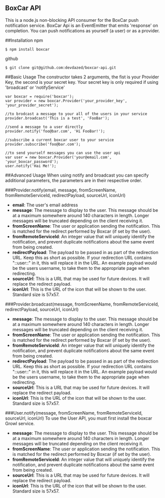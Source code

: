 ## BoxCar API
This is a node.js non-blocking API consumer for the BoxCar push notification service.  BoxCar Api is an EventEmitter that emits 'response' on completion.  You can push notifications as yourself (a user) or as a provider.

##Installation
npm

    $ npm install boxcar
  
github

    $ git clone git@github.com:devdazed/boxcar-api.git

##Basic Usage
The constructor takes 2 arguments, the fist is your Provider Key, the second is your secret key.  Your secret key is only required if using 'broadcast' or 'notifyService'

    var boxcar = require('boxcar');
    var provider = new boxcar.Provider('your_provider_key', 'your_provider_secret');

    //to brodcast a message to your all of the users in your service
    provider.broadcast('This is a test', 'FooBar');
    
    //send a message to a user directly
    provider.notify('foo@bar.com', 'Hi FooBar!');
    
    //subscribe a current boxcar user to your service
    provider.subscribe('foo@bar.com');
    
    //to send yourself messages you can use the user api
    var user = new boxcar.Provider('your@email.com', 'your_boxcar_password');
    user.notify('Hai Me!');
    
##Advanced Usage
When using notify and broadcast you can specify additional parameters, the parameters are in their respective order.

###Provider.notify(email, message, fromScreenName, fromRemoteServiceId, redirectPayload, sourceUrl, iconUrl)

 - **email**: The user's email address
 - **message**: The message to display to the user. This message should be at a maximum somewhere around 140 characters in length. Longer messages will be truncated depending on the client receiving it.
 - **fromScreenName**:  The user or application sending the notification. This is matched for the redirect performed by Boxcar (if set by the user).
 - **fromRemoteServiceId**: An integer value that will uniquely identify the notification, and prevent duplicate notifications about the same event from being created.
 - **redirectPayload**: The payload to be passed in as part of the redirection URL. Keep this as short as possible. If your redirection URL contains "::user::" in it, this will replace it in the URL. An example payload would be the users username, to take them to the appropriate page when redirecting.
 - **sourceUrl**: This is a URL that may be used for future devices. It will replace the redirect payload.
 - **iconUrl**: This is the URL of the icon that will be shown to the user. Standard size is 57x57.
 
###Provider.broadcast(message, fromScreenName, fromRemoteServiceId, redirectPayload, sourceUrl, iconUrl)

- **message**: The message to display to the user. This message should be at a maximum somewhere around 140 characters in length. Longer messages will be truncated depending on the client receiving it.
- **fromScreenName**:  The user or application sending the notification. This is matched for the redirect performed by Boxcar (if set by the user).
- **fromRemoteServiceId**: An integer value that will uniquely identify the notification, and prevent duplicate notifications about the same event from being created.
- **redirectPayload**: The payload to be passed in as part of the redirection URL. Keep this as short as possible. If your redirection URL contains "::user::" in it, this will replace it in the URL. An example payload would be the users username, to take them to the appropriate page when redirecting.
- **sourceUrl**: This is a URL that may be used for future devices. It will replace the redirect payload.
- **iconUrl**: This is the URL of the icon that will be shown to the user. Standard size is 57x57.


###User.notify(message, fromScreenName, fromRemoteServiceId, sourceUrl, iconUrl)
To use the User API, you must first install the boxcar Growl service.

- **message**: The message to display to the user. This message should be at a maximum somewhere around 140 characters in length. Longer messages will be truncated depending on the client receiving it.
- **fromScreenName**:  The user or application sending the notification. This is matched for the redirect performed by Boxcar (if set by the user).
- **fromRemoteServiceId**: An integer value that will uniquely identify the notification, and prevent duplicate notifications about the same event from being created.
- **sourceUrl**: This is a URL that may be used for future devices. It will replace the redirect payload.
- **iconUrl**: This is the URL of the icon that will be shown to the user. Standard size is 57x57.

